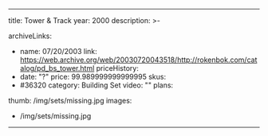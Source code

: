 
---
title: Tower & Track
year: 2000
description: >-
  
archiveLinks:
  - name: 07/20/2003
    link: https://web.archive.org/web/20030720043518/http://rokenbok.com/catalog/pd_bs_tower.html
priceHistory:
  - date: "?"
    price: 99.989999999999995
skus:
  - #36320
category: Building Set
video: ""
plans:

thumb: /img/sets/missing.jpg
images:
  -  /img/sets/missing.jpg
---
